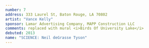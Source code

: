 ```yaml
---
number: 7
address: 333 Laurel St, Baton Rouge, LA 70802
artist: "Vance Kelly"
sponsor: Lamar Advertising Company, MAPP Construction LLC
comments: replaced with mural <i>Birds Of University Lake</i>
debuted: 2013
name: "SCIENCE: Neil deGrasse Tyson"
---
```

